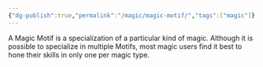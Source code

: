 ```yaml
---
{"dg-publish":true,"permalink":"/magic/magic-motif/","tags":["magic"]}
---
```


A Magic Motif is a specialization of a particular kind of magic. Although it is possible to specialize in multiple Motifs, most magic users find it best to hone their skills in only one per magic type.